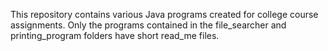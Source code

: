 This repository contains various Java programs created for college course assignments.
Only the programs contained in the file_searcher and printing_program folders have short read_me files.